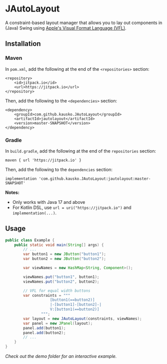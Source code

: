 # JAutoLayout
A constraint-based layout manager that allows you to lay out components in (Java) Swing using [Apple's Visual Format Language (VFL)](https://developer.apple.com/library/archive/documentation/UserExperience/Conceptual/AutolayoutPG/VisualFormatLanguage.html).

## Installation

### Maven
In `pom.xml`, add the following at the end of the `<repositories>` section:

    <repository>
        <id>jitpack.io</id>
        <url>https://jitpack.io</url>
    </repository>

Then, add the following to the `<dependencies>` section:

    <dependency>
        <groupId>com.github.kausko.JAutoLayout</groupId>
        <artifactId>jautolayout</artifactId>
        <version>master-SNAPSHOT</version>
    </dependency>

### Gradle
In `build.gradle`, add the following at the end of the `repositories` section:

    maven { url 'https://jitpack.io' }

Then, add the following to the `dependencies` section:

    implementation 'com.github.kausko.JAutoLayout:jautolayout:master-SNAPSHOT'

**Notes:**
- Only works with Java 17 and above
- For Kotlin DSL, use `url = uri("https://jitpack.io")` and `implementation(...)`.

## Usage
    
```java
public class Example {
    public static void main(String[] args) {
        // ...
        var button1 = new JButton("button1");
        var button2 = new JButton("button2");

        var viewNames = new HashMap<String, Component>();

        viewNames.put("button1", button1);
        viewNames.put("button2", button2);

        // VFL for equal width buttons
        var constraints = """
                    [button1(==button2)]
                    |-[button1]-[button2]-|
                    V:[button1(==button2)]
                """;
        var layout = new JAutoLayout(constraints, viewNames);
        var panel = new JPanel(layout);
        panel.add(button1);
        panel.add(button2);
        // ...
    }
}
```

*Check out the demo folder for an interactive example.*